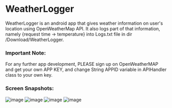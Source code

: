 # WeatherLogger

WeatherLogger is an android app that gives weather information on user's location using OpenWeatherMap API.
It also logs part of that information, namely {request time -> temperature} into Logs.txt file in dir /Download/WeatherLogger.

### Important Note:
For any further app development, PLEASE sign up on OpenWeatherMAP and get your own APP KEY,
and change String APPID variable in APIHandler class to your own key.

### Screen Snapshots:
![image](https://user-images.githubusercontent.com/46165790/53914895-21de9800-4078-11e9-986c-75da817ea427.png)
![image](https://user-images.githubusercontent.com/46165790/53915013-6ff39b80-4078-11e9-9580-6b17d1b64779.png)
![image](https://user-images.githubusercontent.com/46165790/53915084-a7fade80-4078-11e9-8f75-f7cb38773364.png)
![image](https://user-images.githubusercontent.com/46165790/53915139-cf51ab80-4078-11e9-97a3-822a4b4127f0.png)
